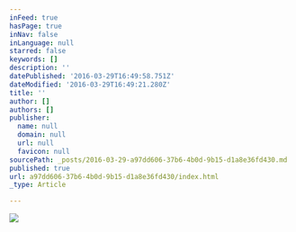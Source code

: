 ```yaml
---
inFeed: true
hasPage: true
inNav: false
inLanguage: null
starred: false
keywords: []
description: ''
datePublished: '2016-03-29T16:49:58.751Z'
dateModified: '2016-03-29T16:49:21.280Z'
title: ''
author: []
authors: []
publisher:
  name: null
  domain: null
  url: null
  favicon: null
sourcePath: _posts/2016-03-29-a97dd606-37b6-4b0d-9b15-d1a8e36fd430.md
published: true
url: a97dd606-37b6-4b0d-9b15-d1a8e36fd430/index.html
_type: Article

---
```

![](https://the-grid-user-content.s3-us-west-2.amazonaws.com/7a5a6beb-f30c-4304-9328-9e724673ca8a.jpg)